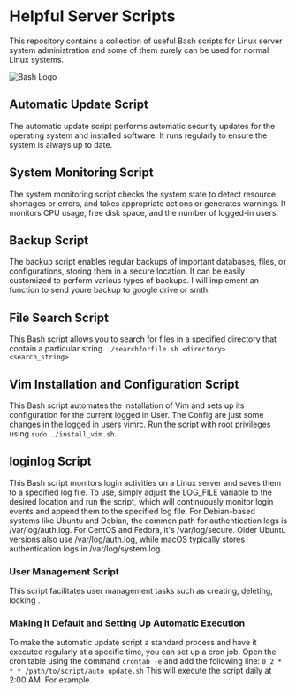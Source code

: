 # Helpful Server Scripts

This repository contains a collection of useful Bash scripts for Linux server system administration and some of them surely can be used for normal Linux systems.


![Bash Logo](https://bashlogo.com/img/logo/svg/full_colored_dark.svg)

## Automatic Update Script
The automatic update script performs automatic security updates for the operating system and installed software. It runs regularly to ensure the system is always up to date.

## System Monitoring Script
The system monitoring script checks the system state to detect resource shortages or errors, and takes appropriate actions or generates warnings. It monitors CPU usage, free disk space, and the number of logged-in users.

## Backup Script
The backup script enables regular backups of important databases, files, or configurations, storing them in a secure location. It can be easily customized to perform various types of backups. I will implement an function to send youre backup to google drive or smth.


## File Search Script
This Bash script allows you to search for files in a specified directory that contain a particular string. `./searchforfile.sh <directory> <search_string>`

## Vim Installation and Configuration Script

This Bash script automates the installation of Vim and sets up its configuration for the current logged in User. The Config are just some changes in the logged in users vimrc. Run the script with root privileges using `sudo ./install_vim.sh`.

## loginlog Script
This Bash script monitors login activities on a Linux server and saves them to a specified log file. To use, simply adjust the LOG_FILE variable to the desired location and run the script, which will continuously monitor login events and append them to the specified log file. For Debian-based systems like Ubuntu and Debian, the common path for authentication logs is /var/log/auth.log. For CentOS and Fedora, it's /var/log/secure. Older Ubuntu versions also use /var/log/auth.log, while macOS typically stores authentication logs in /var/log/system.log.

### User Management Script
This script facilitates user management tasks such as creating, deleting, locking .

### Making it Default and Setting Up Automatic Execution
To make the automatic update script a standard process and have it executed regularly at a specific time, you can set up a cron job. Open the cron table using the command `crontab -e` and add the following line:
`0 2 * * * /path/to/script/auto_update.sh` This will execute the script daily at 2:00 AM. For example.
